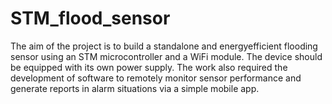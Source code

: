 # STM_flood_sensor
The aim of the project is to build a standalone and energyefficient flooding sensor using an STM microcontroller and a WiFi module. The device should be equipped with its own power supply. The work also required the development of software to remotely monitor sensor performance and generate reports in alarm situations via a simple mobile app.
